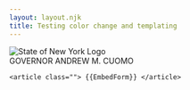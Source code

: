 ```yaml
---
layout: layout.njk
title: Testing color change and templating
---
```




<section class="w-full">
    <div class="md:w-2/3 w-full m-auto">
     <div class="header-section m-2 p-4">
    <img class="m-auto block" src="https://static-assets.ny.gov/sites/all/themes/ny_gov/images/nygov-logo.png" alt="State of New York Logo">
  </div>
     <div class="gov-wrapper my-2">
      <span class="gov-title">GOVERNOR</span>
      <span class="gov-name">ANDREW M. CUOMO</span>
    </div>
    </div>
     
    <article class=""> {{EmbedForm}} </article>

</section>